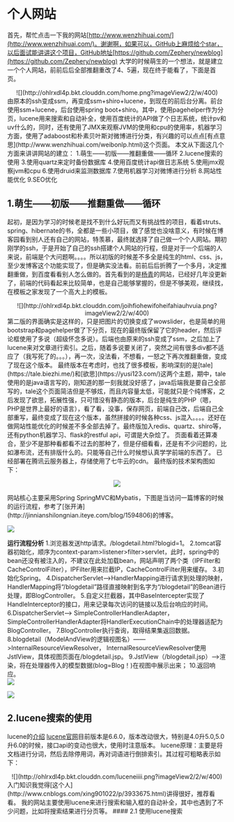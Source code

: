 # 个人网站  
首先，帮忙点击一下我的网站[http://www.wenzhihuai.com/](http://www.wenzhihuai.com/)。谢谢啊，如果可以，GitHub上麻烦给个star，以后面试能讲讲这个项目，GitHub地址[https://github.com/Zephery/newblog](https://github.com/Zephery/newblog)
大学的时候萌生的一个想法，就是建立一个个人网站，前前后后全部推翻重改了4、5遍，现在终于能看了，下面是首页。
<div align="center">
![](http://ohlrxdl4p.bkt.clouddn.com/home.png?imageView2/2/w/400)
</div>
由原本的ssh变成ssm，再变成ssm+shiro+lucene，到现在的前后台分离。前台使用ssm+lucene，后台使用spring boot+shiro。其中，使用pagehelper作为分页，lucene用来搜索和自动补全，使用百度统计的API做了个日志系统，统计pv和uv什么的，同时，还有使用了JMX来观察JVM的使用和cpu的使用率，机器学习方面，使用了adaboost和朴素贝叶斯对微博进行分类，有兴趣的可以点点[有点意思](http://www.wenzhihuai.com/weibonlp.html)这个页面。
本文从下面这几个方面来讲讲网站的建立：
1.萌生——初版——推翻重做——循环
2.lucene搜索的使用
3.使用quartz来定时备份数据库
4.使用百度统计api做日志系统
5.使用jmx观察jvm和cpu
6.使用druid来监测数据库
7.使用机器学习对微博进行分析
8.网站性能优化
9.SEO优化

## 1.萌生——初版——推翻重做——循环
起初，是因为学习的时候老是找不到什么好玩而又有挑战性的项目，看着struts、spring、hibernate的书，全都是一些小项目，做了感觉也没啥意义，有时候在博客园看到别人还有自己的网站，特羡慕，最终就选择了自己做一个个人网站。期初刚学的ssh，于是开始了自己的ssh搭建个人网站的行程，但是对于一个后端的人来说，前端是个大问题啊。。。。所以初版的时候差不多全是纯生的html、css、js，至少发博客这个功能实现了，但是确实没法看。前前后后折腾了一个多月，决定推翻重做，到百度看看别人怎么做的。首先看到的是[杨青](http://www.yangqq.com/)的网站，已经好几年没更新了，前端的代码看起来比较简单，也是自己能够掌握的，但是不够美观，继续找，在模板之家发现了一个高大上的模板。
<center>![](http://ohlrxdl4p.bkt.clouddn.com/joihfiohewifoheifahiauhvuia.png?imageView2/2/w/400)</center>
第二版的界面确实是这样的，只是把图片的切换变成了wowslider，也是简单的用bootstrap和pagehelper做了下分页，现在的最终版保留了它的header，然后评论框使用了多说（超级怀念多说）。后端也由原来的ssh变成了ssm，之后加上了lucene来对文章进行索引。之后，随着多说要关闭了，突然之间有很多div都不适应了（我写死了的。。。），再一次，没法看，不想看，一怒之下再次推翻重做，变成了现在这个版本。
最终版本在考虑时，也找了很多模板，影响深刻的是[tale](https://tale.biezhi.me/)和[欲思](https://yusi123.com/)这两个主题，期中，tale使用的是java语言写的，刚知道的那一刻我就没好感了，java后端我是要自己全部写的，tale这个页面简洁但是不够炫，而且内容量太低，可能就只是个纯博客，之后发现了欲思，拓展性强，只可惜没有静态的版本，后台是纯生的PHP（嗯，PHP是世界上最好的语言），看了看，没事，保存网页，前端自己改，后端自己全部重写，最终变成了现在这个版本，虽然拼接的时候各种css、js混入。。。。还好在做网站性能优化的时候差不多全部去掉了。最终版加入redis、quartz、shiro等，还有python机器学习、flask的restful api，可谓是大杂烩了。
页面看着还算凑合，至少不是那种看都看不过去的那种了，但是仔细看看，还是有不少问题的，比如瀑布流，还有排版什么的。只能等自己什么时候想认真学学前端的东西了。
已经部署在腾讯云服务器上，存储使用了七牛云的cdn。
最终版的技术架构图如下：
<div align="center">

![](http://ohlrxdl4p.bkt.clouddn.com/awfawefwefwef.png)

</div>
网站核心主要采用Spring SpringMVC和Mybatis，下图是当访问一篇博客的时候的运行流程，参考了[张开涛](http://jinnianshilongnian.iteye.com/blog/1594806)的博客。

![](http://ohlrxdl4p.bkt.clouddn.com/awefaweagregrgbwerbwer.png)

**运行流程分析**
1.浏览器发送http请求。/blogdetail.html?blogid=1。
2.tomcat容器初始化，顺序为context-param>listener>filter>servlet，此时，spring中的bean还没有被注入的，不建议在此处加载bean，网站声明了两个类（IPFilter和CacheControlFilter），IPFilter用来拦截IP，CacheControlFilter用来缓存。
3.初始化Spring。
4.DispatcherServlet——>HandlerMapping进行请求到处理的映射，HandlerMapping将“/blogdetail”路径直接映射到名字为“/blogdetail”的Bean进行处理，即BlogController。
5.自定义拦截器，其中BaseIntercepter实现了HandleInterceptor的接口，用来记录每次访问的链接以及后台响应的时间。
6.DispatcherServlet——> SimpleControllerHandlerAdapter，SimpleControllerHandlerAdapter将HandlerExecutionChain中的处理器适配为BlogController。
7.BlogController执行查询，取得结果集返回数据。
8.blogdetail（ModelAndView的逻辑视图名）——>InternalResourceViewResolver， InternalResourceViewResolver使用JstlView，具体视图页面在/blogdetail.jsp。
9.JstlView（/blogdetail.jsp）——>渲染，将在处理器传入的模型数据(blog=Blog！)在视图中展示出来；
10.返回响应。  
![](http://ohlrxdl4p.bkt.clouddn.com/awfawefwefawefwef.png)

![](http://ohlrxdl4p.bkt.clouddn.com/QQ%E6%88%AA%E5%9B%BE20170825141127.png)

## 2.lucene搜索的使用
lucene的[介绍](https://zh.wikipedia.org/wiki/Lucene)
[lucene官网](https://lucene.apache.org/)目前版本是6.6.0，版本改动很大，特别是4.0升5.0,5.0升6.0的时候，接口api的变动也很大，使用时注意版本。
lucene原理：主要是将文档进行分词，然后去除停用词，再对词语进行倒排索引。其过程可粗略表示如下：
<div align="center">![](http://ohlrxdl4p.bkt.clouddn.com/luceneiiii.png?imageView2/2/w/400)</div>
入门知识我觉得[这个人](http://www.cnblogs.com/xing901022/p/3933675.html)讲得很好，推荐看看。
我的网站主要使用lucene来进行搜索和输入框的自动补全，其中也遇到了不少问题，比如将搜索结果进行分页等。
#### 2.1 使用lucene搜索
